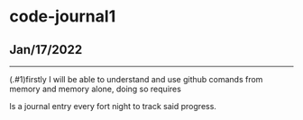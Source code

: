 # code-journal1
## Jan/17/2022

________________________________________________________________

(.#1)firstly I will be able to understand and use github comands from memory and memory alone,
doing so requires

ls a journal entry every fort night to track said progress.

